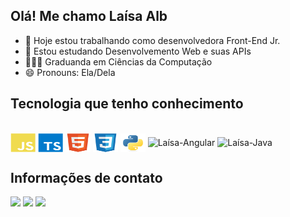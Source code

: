 ## Olá! Me chamo Laísa Alb

- 🔭 Hoje estou trabalhando como desenvolvedora Front-End Jr.
- 🌱 Estou estudando Desenvolvemento Web e suas APIs
- 👩🏻‍🎓 Graduanda em Ciências da Computação
- 😄 Pronouns: Ela/Dela

## Tecnologia que tenho conhecimento

 <div style="display: inline_block"><br>
  <img align="center" alt="Laísa-Js" height="30" width="40" src="https://raw.githubusercontent.com/devicons/devicon/master/icons/javascript/javascript-plain.svg">
  <img align="center" alt="Laísa-Ts" height="30" width="40" src="https://raw.githubusercontent.com/devicons/devicon/master/icons/typescript/typescript-plain.svg">
  <img align="center" alt="Laísa-HTML" height="30" width="40" src="https://raw.githubusercontent.com/devicons/devicon/master/icons/html5/html5-original.svg">
  <img align="center" alt="Laísa-CSS" height="30" width="40" src="https://raw.githubusercontent.com/devicons/devicon/master/icons/css3/css3-original.svg">
  <img align="center" alt="Laísa-Python" height="30" width="40" src="https://raw.githubusercontent.com/devicons/devicon/master/icons/python/python-original.svg">
  <img align="center" alt="Laísa-Angular" height="30" width="40" src="https://cdn.jsdelivr.net/gh/devicons/devicon@latest/icons/angularjs/angularjs-original.svg" />
  <img align="center" alt="Laísa-Java" height="30" width="40" src="https://cdn.jsdelivr.net/gh/devicons/devicon@latest/icons/java/java-original-wordmark.svg" />
  
</div>


## Informações de contato
<div> 
  <a href="https://www.instagram.com/laisa_l_alb/" target="_blank"><img src="https://img.shields.io/badge/-Instagram-%23E4405F?style=for-the-badge&logo=instagram&logoColor=white" target="_blank"></a>
  <a href = "laisaa275@gmail.com"><img src="https://img.shields.io/badge/-Gmail-%23333?style=for-the-badge&logo=gmail&logoColor=white" target="_blank"></a>
  <a href="https://www.linkedin.com/in/la%C3%ADsa-albuquerque-777406271" target="_blank"><img src="https://img.shields.io/badge/-LinkedIn-%230077B5?style=for-the-badge&logo=linkedin&logoColor=white" target="_blank"></a> 
  
</div>
  
